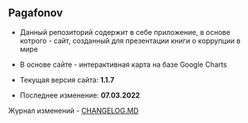 ## Pagafonov

- Данный репозиторий содержит в себе приложение, в основе котрого - сайт, созданный для презентации книги о коррупции в мире
- В основе сайте - интерактивная карта на базе Google Charts

- Текущая версия сайта: **1.1.7**
- Последнее изменение: **07.03.2022**


Журнал изменений - [CHANGELOG.MD](https://github.com/vadimjke/pavel-agafonov/blob/main/CHANGELOG.MD)